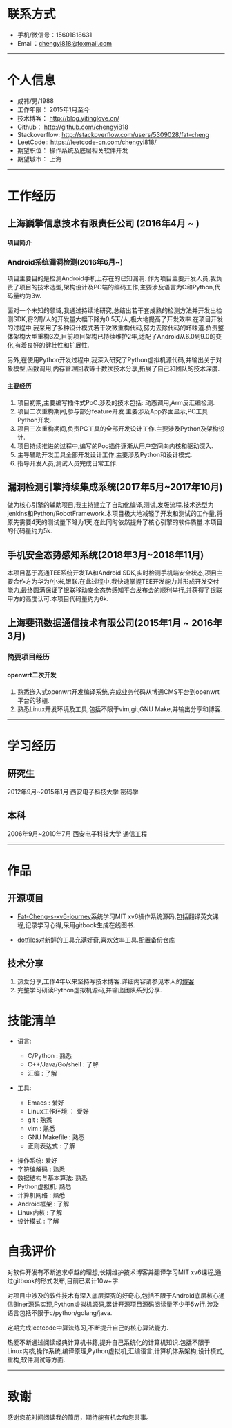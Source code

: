 # 联系方式

- 手机/微信号：15601818631
- Email：chengyi818@foxmail.com

---

# 个人信息

 - 成祎/男/1988
 - 工作年限： 2015年1月至今
 - 技术博客： http://blog.yitinglove.cn/
 - Github： http://github.com/chengyi818
 - Stackoverflow: http://stackoverflow.com/users/5309028/fat-cheng
 - LeetCode:: https://leetcode-cn.com/chengyi818/
 - 期望职位： 操作系统及底层相关软件开发
 - 期望城市： 上海

---

# 工作经历

## 上海巍擎信息技术有限责任公司 (2016年4月 ~ )
#### 项目简介
### Android系统漏洞检测(2016年6月~)
项目主要目的是检测Android手机上存在的已知漏洞.
作为项目主要开发人员,我负责了项目的技术选型,架构设计及PC端的编码工作,主要涉及语言为C和Python,代码量约为3w.

面对一个未知的领域,我通过持续地研究,总结出若干套成熟的检测方法并开发出检测SDK,将2周/人的开发量大幅下降为0.5天/人,极大地提高了开发效率.在项目开发的过程中,我采用了多种设计模式若干次微重构代码,努力去除代码的坏味道.负责整体架构大型重构3次,目前项目架构已持续维护2年,适配了Android从6.0到9.0的变化,有着良好的健壮性和扩展性.

另外,在使用Python开发过程中,我深入研究了Python虚拟机源代码,并输出关于对象模型,函数调用,内存管理回收等十数次技术分享,拓展了自己和团队的技术深度.

#### 主要经历
1. 项目初期,主要编写插件式PoC.涉及的技术包括: 动态调用,Arm反汇编检测.
2. 项目二次重构期间,参与部分feature开发.主要涉及App界面显示,PC工具Python开发.
3. 项目三次重构期间,负责PC工具的全部开发设计工作.主要涉及Python及架构设计.
4. 项目持续推进的过程中,编写的Poc插件逐渐从用户空间向内核和驱动深入.
5. 主导辅助开发工具全部开发设计工作,主要涉及Python和设计模式.
6. 指导开发人员,测试人员完成日常工作.

## 漏洞检测引擎持续集成系统(2017年5月~2017年10月)
做为核心引擎的辅助项目,我主持建立了自动化编译,测试,发版流程.技术选型为jenkins和Python/RobotFramework.本项目极大地减轻了开发和测试的工作量,将原先需要4天的测试量下降为1天,在此同时依然提升了核心引擎的软件质量.本项目的代码量约为5k.

## 手机安全态势感知系统(2018年3月~2018年11月)
本项目基于高通TEE系统开发TA和Android SDK,实时检测手机端安全状态,项目主要合作方为华为/小米,银联.在此过程中,我快速掌握TEE开发能力并形成开发交付能力,最终圆满保证了银联移动安全态势感知平台发布会的顺利举行,并获得了银联甲方的高度认可.本项目代码量约为6k.

## 上海斐讯数据通信技术有限公司(2015年1月 ~ 2016年3月)
### 简要项目经历
#### openwrt二次开发
1. 熟悉嵌入式openwrt开发编译系统,完成业务代码从博通CMS平台到openwrt平台的移植.
2. 熟悉Linux开发环境及工具,包括不限于vim,git,GNU Make,并输出分享和博客.

---

# 学习经历

## 研究生
2012年9月~2015年1月 西安电子科技大学 密码学

## 本科
2006年9月~2010年7月 西安电子科技大学 通信工程

---

# 作品
## 开源项目
  * [Fat-Cheng-s-xv6-journey](https://chengyi818.gitbooks.io/fat-cheng-s-xv6-journey/content/)系统学习MIT xv6操作系统源码,包括翻译英文课程,记录学习心得,采用gitbook生成在线图书.

  * [dotfiles](https://github.com/chengyi818/dotfiles)对新鲜的工具充满好奇,喜欢效率工具.配置备份仓库

## 技术分享
  1. 热爱分享,工作4年以来坚持写技术博客.详细内容请参见本人的[博客](http://blog.yitinglove.cn/)
  2. 完整学习研读Python虚拟机源码,并输出团队系列分享.

# 技能清单
* 语言:
    - C/Python : 熟悉
    - C++/Java/Go/shell : 了解
    - 汇编 : 了解

* 工具:
    - Emacs : 爱好
    - Linux工作环境 ： 爱好
    - git : 熟悉
    - vim : 熟悉
    - GNU Makefile : 熟悉
    - 正则表达式 : 了解

- 操作系统: 爱好
- 字符编解码 : 熟悉
- 数据结构与基本算法: 熟悉
- Python虚拟机: 熟悉
- 计算机网络 : 熟悉
- Android框架 : 了解
- Linux内核 : 了解
- 设计模式 : 了解

# 自我评价
对软件开发有不断追求卓越的理想,长期维护技术博客并翻译学习MIT xv6课程,通过gitbook的形式发布,目前已累计10w+字.

对项目中涉及的软件技术有深入底层探究的好奇心,包括不限于Android底层核心通信Biner源码实现,Python虚拟机源码,累计开源项目源码阅读量不少于5w行.涉及语言包括不限于c/python/golang/java.

定期完成leetcode中算法练习,不断提升自己的核心算法能力.

热爱不断通过阅读经典计算机书籍,提升自己系统化的计算机知识.包括不限于Linux内核,操作系统,编译原理,Python虚拟机,汇编语言,计算机体系架构,设计模式,重构,软件测试等方面.

---

# 致谢
感谢您花时间阅读我的简历，期待能有机会和您共事。
